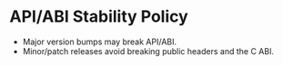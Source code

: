 
# API/ABI Stability Policy
- Major version bumps may break API/ABI.
- Minor/patch releases avoid breaking public headers and the C ABI.
